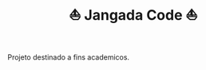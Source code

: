 <div align="center">
    <h1>⛵️ Jangada Code ⛵️</h1>
</div>

<br>
<p>Projeto destinado a fins academicos.</p>
